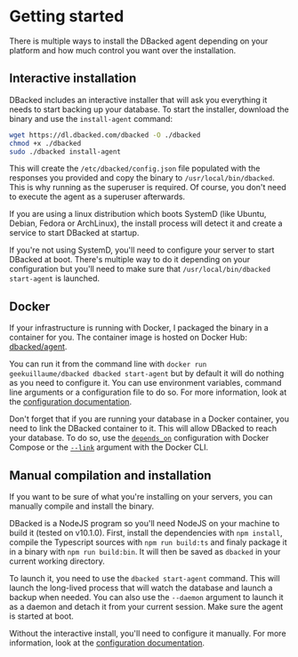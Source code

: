 # Getting started

There is multiple ways to install the DBacked agent depending on your platform and how much control you want over the installation.

## Interactive installation

DBacked includes an interactive installer that will ask you everything it needs to start backing up your database. To start the installer, download the binary and use the `install-agent` command:

```bash
wget https://dl.dbacked.com/dbacked -O ./dbacked
chmod +x ./dbacked
sudo ./dbacked install-agent
```

This will create the `/etc/dbacked/config.json` file populated with the responses you provided and copy the binary to `/usr/local/bin/dbacked`. This is why running as the superuser is required. Of course, you don't need to execute the agent as a superuser afterwards.

If you are using a linux distribution which boots SystemD (like Ubuntu, Debian, Fedora or ArchLinux), the install process will detect it and create a service to start DBacked at startup.

If you're not using SystemD, you'll need to configure your server to start DBacked at boot. There's multiple way to do it depending on your configuration but you'll need to make sure that `/usr/local/bin/dbacked start-agent` is launched.

<script>
  export default {
    mounted () {
      // asciinema embedded player

(function() {
  function insertAfter(referenceNode, newNode) {
    referenceNode.parentNode.insertBefore(newNode, referenceNode.nextSibling);
  }

  function params(container, script) {
    function format(name) {
      var value = script.getAttribute('data-' + name);
      if (value) {
        return name + '=' + value;
      }
    }

    var options = ['size', 'speed', 'autoplay', 'loop', 'theme', 't', 'preload', 'cols', 'rows'];

    return '?' + options.map(format).filter(Boolean).join('&');
  }

  function insertPlayer(script) {
    // do not insert player if there's one already associated with this script
    if (script.dataset.player) {
      return;
    }

    var apiHost = 'https://asciinema.org';

    var asciicastId = script.id.split('-')[1];

    var container = document.createElement('div');
    container.id = "asciicast-container-" + asciicastId;
    container.className = 'asciicast';
    container.style.display = 'block';
    container.style.float = 'none';
    container.style.overflow = 'hidden';
    container.style.padding = 0;
    container.style.margin = '20px 0';

    insertAfter(script, container);

    var iframe = document.createElement('iframe');
    iframe.src = apiHost + "/a/" + asciicastId + '/embed' + params(container, script);
    iframe.id = "asciicast-iframe-" + asciicastId;
    iframe.name = "asciicast-iframe-" + asciicastId;
    iframe.scrolling = "no";
    iframe.setAttribute('allowFullScreen', 'true');
    iframe.style.overflow = "hidden";
    iframe.style.margin = 0;
    iframe.style.border = 0;
    iframe.style.display = "inline-block";
    iframe.style.width = "100%";
    iframe.style.float = "none";
    iframe.style.visibility = "hidden";
    iframe.onload = function() { this.style.visibility = 'visible' };

    container.appendChild(iframe);

    function receiveSize(e) {
      if (e.origin === apiHost) {
        var name = e.data[0];
        var data  = e.data[1];
        var iframeWindow = iframe.contentWindow || iframe;

        if (e.source == iframeWindow && name == 'asciicast:size') {
          iframe.style.width  = '' + data.width + 'px';
          iframe.style.height = '' + data.height + 'px';
        }
      }
    }

    window.addEventListener("message", receiveSize, false);

    script.dataset.player = container;
  }

  var scripts = document.querySelectorAll("div[id^='asciicast-']");
  [].forEach.call(scripts, insertPlayer);
})();
    }
  }
</script>

<div id="asciicast-CEMkb0yQituoE21tz3KDohyH3"></div>

## Docker

If your infrastructure is running with Docker, I packaged the binary in a container for you. The container image is hosted on Docker Hub: [dbacked/agent](https://hub.docker.com/r/geekuillaume/dbacked/).

You can run it from the command line with `docker run geekuillaume/dbacked dbacked start-agent` but by default it will do nothing as you need to configure it. You can use environment variables, command line arguments or a configuration file to do so. For more information, look at the [configuration documentation](./configuration.html).

Don't forget that if you are running your database in a Docker container, you need to link the DBacked container to it. This will allow DBacked to reach your database. To do so, use the [`depends_on`](https://docs.docker.com/compose/compose-file/#depends_on) configuration with Docker Compose or the [`--link`](https://docs.docker.com/engine/reference/commandline/run/) argument with the Docker CLI.

<!--  TODO: Change docker name to dbacked/agent -->

## Manual compilation and installation

If you want to be sure of what you're installing on your servers, you can manually compile and install the binary.

DBacked is a NodeJS program so you'll need NodeJS on your machine to build it (tested on v10.1.0). First, install the dependencies with `npm install`, compile the Typescript sources with `npm run build:ts` and finaly package it in a binary with `npm run build:bin`. It will then be saved as `dbacked` in your current working directory.

To launch it, you need to use the `dbacked start-agent` command. This will launch the long-lived process that will watch the database and launch a backup when needed. You can also use the `--daemon` argument to launch it as a daemon and detach it from your current session. Make sure the agent is started at boot.

Without the interactive install, you'll need to configure it manually. For more information, look at the [configuration documentation](./configuration.html).


